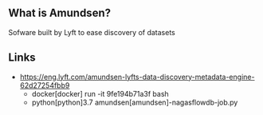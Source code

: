 ## What is Amundsen?
Sofware built by Lyft to ease discovery of datasets

## Links
- https://eng.lyft.com/amundsen-lyfts-data-discovery-metadata-engine-62d27254fbb9
    - docker[docker] run -it 9fe194b71a3f bash
    - python[python]3.7 amundsen[amundsen]-nagasflowdb-job.py

<!-- Embedded links -->
<!-- [1]: https://github.com/nchristie/tech_notes/blob/master/x/xxx.md -->
